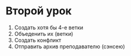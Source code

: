 # Второй урок

1. Создать хотя бы 4-е ветки
2. Объеденить их (ветки)
3. Создать конфликт 
4. Отправить архив преподавателю (сэнсею)